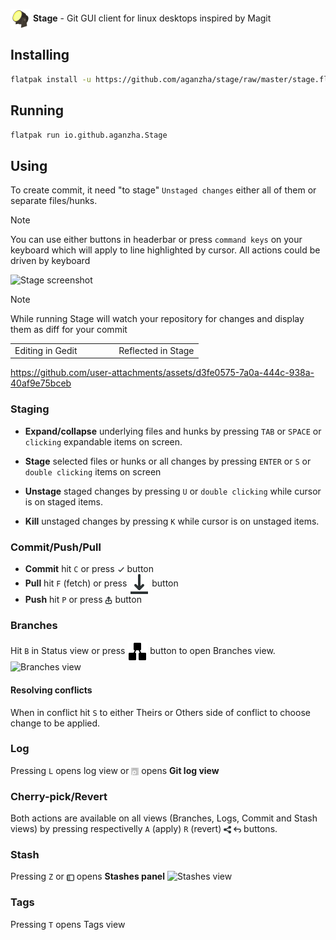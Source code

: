 <p float="left">
  <picture><source srcset="./icons/64x64/io.github.aganzha.Stage.png"><img valign="middle" alt="Stage logo" src="./icons/64x64/io.github.aganzha.Stage.png" width="32"></picture>
   <strong>Stage</strong> -
   <span>Git GUI client for linux desktops inspired by Magit</span>
</p>

## Installing
```sh
flatpak install -u https://github.com/aganzha/stage/raw/master/stage.flatpakref
```

## Running
```sh
flatpak run io.github.aganzha.Stage
```
## Using
To create commit, it need "to stage" `Unstaged changes` either all of them or separate files/hunks.
> [!NOTE]
> You can use either buttons in headerbar or press `command keys` on your keyboard which will apply to line highlighted by cursor. All actions could be driven by keyboard 

<picture><source srcset="https://github.com/user-attachments/assets/aae0b833-6979-4644-8f4c-83f4eda739c1"><img alt="Stage screenshot" src="https://github.com/user-attachments/assets/aae0b833-6979-4644-8f4c-83f4eda739c1"></picture>

> [!NOTE]
> While running Stage will watch your repository for changes and display them as diff for your commit


<div align="center">
<table width="600">
  <tr>
    <td align="center">Editing in Gedit&nbsp;&nbsp;&nbsp;&nbsp;&nbsp;&nbsp;</td>                                                                  
    <td align="center">&nbsp;&nbsp;&nbsp;&nbsp;&nbsp;&nbsp;&nbsp;&nbsp;Reflected in Stage</td> 
  </tr>
</table>
</div>

https://github.com/user-attachments/assets/d3fe0575-7a0a-444c-938a-40af9e75bceb


### Staging

- **Expand/collapse** underlying files and hunks by pressing `TAB` or `SPACE` or `clicking` expandable items on screen.

- **Stage** selected files or hunks or all changes by pressing `ENTER` or `S` or `double clicking` items on screen

- **Unstage** staged changes by pressing `U` or `double clicking` while cursor is on staged items.

- **Kill** unstaged changes by pressing `K` while cursor is on unstaged items.


### Commit/Push/Pull
- **Commit** hit `C` or press <picture><source srcset="./icons/object-select-symbolic.svg"><img valign="middle" alt="Commit button" src="./icons/object-select-symbolic.svg" width="12"></picture> button
- **Pull** hit `F` (fetch) or press <picture><source srcset="./icons/document-save-symbolic.svg"><img valign="middle" alt="Pull button" src="./icons/document-save-symbolic.svg"></picture> button
- **Push** hit `P` or press <picture><img valign="middle" alt="Push button" src="./icons/send-to-symbolic.svg" width="12"></picture> button

### Branches
Hit `B` in Status view or press <picture><source srcset="./icons/org.gtk.gtk4.NodeEditor-symbolic.svg" > <img valign="middle" alt="Branches button" src="./icons/org.gtk.gtk4.NodeEditor-symbolic.svg"></picture> button to open Branches view.
<picture><source srcset="https://github.com/user-attachments/assets/a07cd1bf-b435-40ad-beca-edbabc5d285f"> <img alt="Branches view" src="https://github.com/user-attachments/assets/a07cd1bf-b435-40ad-beca-edbabc5d285f"></picture>

#### Resolving conflicts
When in conflict hit `S` to either Theirs or Others side of conflict to choose change to be applied.

### Log
Pressing `L` opens log view or <picture><source srcset="./icons/org.gnome.Logs-symbolic.svg"><img valign="middle" alt="Push button" src="./icons/org.gnome.Logs-symbolic.svg" width="12"></picture> opens **Git log view**

### Cherry-pick/Revert
Both actions are available on all views (Branches, Logs, Commit and Stash views) by pressing respectivelly `A` (apply) `R` (revert) 
<picture><source srcset="./icons/emblem-shared-symbolic.svg"><img valign="middle" alt="Apply button" src="./icons/emblem-shared-symbolic.svg" width="12"></picture> <picture><source srcset="./icons/edit-undo-symbolic.svg"><img valign="middle" alt="Revert button" src="./icons/edit-undo-symbolic.svg" width="12"></picture> buttons.

### Stash
Pressing `Z` or <picture><source srcset="./icons/sidebar-show-symbolic.svg"><img valign="middle" alt="Push button" src="./icons/sidebar-show-symbolic.svg" width="12"></picture> opens **Stashes panel**
<picture><source srcset="https://github.com/user-attachments/assets/22f7b87d-42fd-4358-b719-5ea705df1f41"><img alt="Stashes view" src="https://github.com/user-attachments/assets/22f7b87d-42fd-4358-b719-5ea705df1f41"></picture>

### Tags
Pressing `T` opens Tags view
